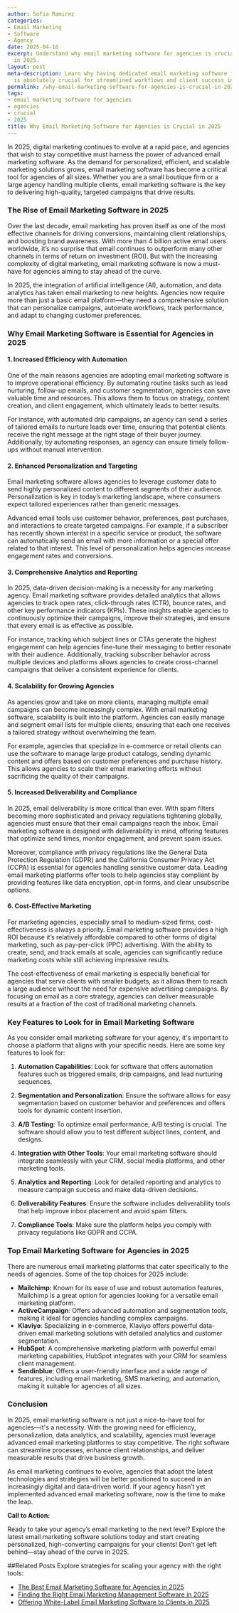 ```yaml
---
author: Sofia Ramirez
categories:
- Email Marketing
- Software
- Agency
date: 2025-04-16
excerpt: Understand why email marketing software for agencies is crucial for success
  in 2025.
layout: post
meta-description: Learn why having dedicated email marketing software for agencies
  is absolutely crucial for streamlined workflows and client success in 2025.
permalink: /why-email-marketing-software-for-agencies-is-crucial-in-2025/
tags:
- email marketing software for agencies
- agencies
- crucial
- 2025
title: Why Email Marketing Software for Agencies is Crucial in 2025
---
```



In 2025, digital marketing continues to evolve at a rapid pace, and agencies that wish to stay competitive must harness the power of advanced email marketing software. As the demand for personalized, efficient, and scalable marketing solutions grows, email marketing software has become a critical tool for agencies of all sizes. Whether you are a small boutique firm or a large agency handling multiple clients, email marketing software is the key to delivering high-quality, targeted campaigns that drive results.

### The Rise of Email Marketing Software in 2025

Over the last decade, email marketing has proven itself as one of the most effective channels for driving conversions, maintaining client relationships, and boosting brand awareness. With more than 4 billion active email users worldwide, it’s no surprise that email continues to outperform many other channels in terms of return on investment (ROI). But with the increasing complexity of digital marketing, email marketing software is now a must-have for agencies aiming to stay ahead of the curve.

In 2025, the integration of artificial intelligence (AI), automation, and data analytics has taken email marketing to new heights. Agencies now require more than just a basic email platform—they need a comprehensive solution that can personalize campaigns, automate workflows, track performance, and adapt to changing customer preferences.

### Why Email Marketing Software is Essential for Agencies in 2025

#### 1. **Increased Efficiency with Automation**

One of the main reasons agencies are adopting email marketing software is to improve operational efficiency. By automating routine tasks such as lead nurturing, follow-up emails, and customer segmentation, agencies can save valuable time and resources. This allows them to focus on strategy, content creation, and client engagement, which ultimately leads to better results.

For instance, with automated drip campaigns, an agency can send a series of tailored emails to nurture leads over time, ensuring that potential clients receive the right message at the right stage of their buyer journey. Additionally, by automating responses, an agency can ensure timely follow-ups without manual intervention.

#### 2. **Enhanced Personalization and Targeting**

Email marketing software allows agencies to leverage customer data to send highly personalized content to different segments of their audience. Personalization is key in today’s marketing landscape, where consumers expect tailored experiences rather than generic messages.

Advanced email tools use customer behavior, preferences, past purchases, and interactions to create targeted campaigns. For example, if a subscriber has recently shown interest in a specific service or product, the software can automatically send an email with more information or a special offer related to that interest. This level of personalization helps agencies increase engagement rates and conversions.

#### 3. **Comprehensive Analytics and Reporting**

In 2025, data-driven decision-making is a necessity for any marketing agency. Email marketing software provides detailed analytics that allows agencies to track open rates, click-through rates (CTR), bounce rates, and other key performance indicators (KPIs). These insights enable agencies to continuously optimize their campaigns, improve their strategies, and ensure that every email is as effective as possible.

For instance, tracking which subject lines or CTAs generate the highest engagement can help agencies fine-tune their messaging to better resonate with their audience. Additionally, tracking subscriber behavior across multiple devices and platforms allows agencies to create cross-channel campaigns that deliver a consistent experience for clients.

#### 4. **Scalability for Growing Agencies**

As agencies grow and take on more clients, managing multiple email campaigns can become increasingly complex. With email marketing software, scalability is built into the platform. Agencies can easily manage and segment email lists for multiple clients, ensuring that each one receives a tailored strategy without overwhelming the team.

For example, agencies that specialize in e-commerce or retail clients can use the software to manage large product catalogs, sending dynamic content and offers based on customer preferences and purchase history. This allows agencies to scale their email marketing efforts without sacrificing the quality of their campaigns.

#### 5. **Increased Deliverability and Compliance**

In 2025, email deliverability is more critical than ever. With spam filters becoming more sophisticated and privacy regulations tightening globally, agencies must ensure that their email campaigns reach the inbox. Email marketing software is designed with deliverability in mind, offering features that optimize send times, monitor engagement, and prevent spam issues.

Moreover, compliance with privacy regulations like the General Data Protection Regulation (GDPR) and the California Consumer Privacy Act (CCPA) is essential for agencies handling sensitive customer data. Leading email marketing platforms offer tools to help agencies stay compliant by providing features like data encryption, opt-in forms, and clear unsubscribe options.

#### 6. **Cost-Effective Marketing**

For marketing agencies, especially small to medium-sized firms, cost-effectiveness is always a priority. Email marketing software provides a high ROI because it’s relatively affordable compared to other forms of digital marketing, such as pay-per-click (PPC) advertising. With the ability to create, send, and track emails at scale, agencies can significantly reduce marketing costs while still achieving impressive results.

The cost-effectiveness of email marketing is especially beneficial for agencies that serve clients with smaller budgets, as it allows them to reach a large audience without the need for expensive advertising campaigns. By focusing on email as a core strategy, agencies can deliver measurable results at a fraction of the cost of traditional marketing channels.

### Key Features to Look for in Email Marketing Software

As you consider email marketing software for your agency, it's important to choose a platform that aligns with your specific needs. Here are some key features to look for:

1. **Automation Capabilities**: Look for software that offers automation features such as triggered emails, drip campaigns, and lead nurturing sequences.

2. **Segmentation and Personalization**: Ensure the software allows for easy segmentation based on customer behavior and preferences and offers tools for dynamic content insertion.

3. **A/B Testing**: To optimize email performance, A/B testing is crucial. The software should allow you to test different subject lines, content, and designs.

4. **Integration with Other Tools**: Your email marketing software should integrate seamlessly with your CRM, social media platforms, and other marketing tools.

5. **Analytics and Reporting**: Look for detailed reporting and analytics to measure campaign success and make data-driven decisions.

6. **Deliverability Features**: Ensure the software includes deliverability tools that help improve inbox placement and avoid spam filters.

7. **Compliance Tools**: Make sure the platform helps you comply with privacy regulations like GDPR and CCPA.

### Top Email Marketing Software for Agencies in 2025

There are numerous email marketing platforms that cater specifically to the needs of agencies. Some of the top choices for 2025 include:

- **Mailchimp**: Known for its ease of use and robust automation features, Mailchimp is a great option for agencies looking for a versatile email marketing platform.
- **ActiveCampaign**: Offers advanced automation and segmentation tools, making it ideal for agencies handling complex campaigns.
- **Klaviyo**: Specializing in e-commerce, Klaviyo offers powerful data-driven email marketing solutions with detailed analytics and customer segmentation.
- **HubSpot**: A comprehensive marketing platform with powerful email marketing capabilities, HubSpot integrates with your CRM for seamless client management.
- **Sendinblue**: Offers a user-friendly interface and a wide range of features, including email marketing, SMS marketing, and automation, making it suitable for agencies of all sizes.

### Conclusion

In 2025, email marketing software is not just a nice-to-have tool for agencies—it's a necessity. With the growing need for efficiency, personalization, data analytics, and scalability, agencies must leverage advanced email marketing platforms to stay competitive. The right software can streamline processes, enhance client relationships, and deliver measurable results that drive business growth.

As email marketing continues to evolve, agencies that adopt the latest technologies and strategies will be better positioned to succeed in an increasingly digital and data-driven world. If your agency hasn’t yet implemented advanced email marketing software, now is the time to make the leap.

**Call to Action:**

Ready to take your agency’s email marketing to the next level? Explore the latest email marketing software solutions today and start creating personalized, high-converting campaigns for your clients! Don’t get left behind—stay ahead of the curve in 2025.

##Related Posts
Explore strategies for scaling your agency with the right tools:
- [The Best Email Marketing Software for Agencies in 2025](/the-best-email-marketing-software-for-agencies-in-2025/)
- [Finding the Right Email Marketing Management Software in 2025](/finding-the-right-email-marketing-management-software-in-2025/)
- [Offering White-Label Email Marketing Software to Clients in 2025](/offering-white-label-email-marketing-software-to-clients-in-2025/)
